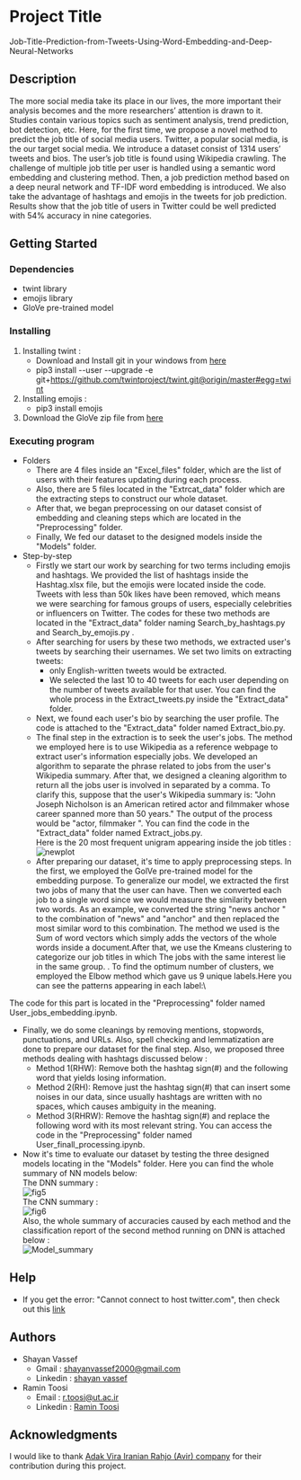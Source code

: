 # Project Title
Job-Title-Prediction-from-Tweets-Using-Word-Embedding-and-Deep-Neural-Networks

## Description

The more social media take its place in our lives, the
more important their analysis becomes and the more researchers’
attention is drawn to it. Studies contain various topics such as
sentiment analysis, trend prediction, bot detection, etc. Here, for
the first time, we propose a novel method to predict the job title
of social media users. Twitter, a popular social media, is the our
target social media. We introduce a dataset consist of 1314 users’
tweets and bios. The user’s job title is found using Wikipedia
crawling. The challenge of multiple job title per user is handled
using a semantic word embedding and clustering method. Then,
a job prediction method based on a deep neural network and TF-IDF word embedding is introduced. We also take the advantage
of hashtags and emojis in the tweets for job prediction. Results
show that the job title of users in Twitter could be well predicted
with 54% accuracy in nine categories.

## Getting Started

### Dependencies

* twint library
* emojis library
* GloVe pre-trained model

### Installing

 1. Installing twint :
    - Download and Install git in your windows from [here](https://git-scm.com/download/win)
    - pip3 install --user --upgrade -e git+https://github.com/twintproject/twint.git@origin/master#egg=twint
 2. Installing emojis :
    - pip3 install emojis
 3. Download the GloVe zip file from [here](https://nlp.stanford.edu/projects/glove/)

### Executing program
* Folders
  - There are 4 files inside an "Excel_files" folder, which are the list of users with their features updating during each process.
  - Also, there are 5 files located in the "Extrcat_data" folder which are the extracting steps to construct our whole dataset.
  - After that, we began preprocessing on our dataset consist of embedding and cleaning steps which are located in the "Preprocessing" folder.
  - Finally, We fed our dataset to the designed models inside the "Models" folder.
* Step-by-step
  - Firstly we start our work by searching for two terms including emojis and hashtags. We provided the list of hashtags inside the Hashtag.xlsx file, but the emojis were        located inside the code. Tweets with less than 50k likes have been removed, which means we were searching for famous groups of users, especially celebrities or influencers on Twitter. The codes for these two methods are located in the "Extract_data" folder naming Search_by_hashtags.py and Search_by_emojis.py .
  - After searching for users by these two methods, we extracted user's tweets by searching their usernames. We set two limits on extracting tweets:
    - only English-written tweets would be extracted.
    - We selected the last 10 to 40 tweets for each user depending on the number of tweets available for that user.
     You can find the whole process in the Extract_tweets.py inside the "Extract_data" folder.
  - Next, we found each user's bio by searching the user profile. The code is attached to the  "Extract_data" folder named Extract_bio.py.
  - The final step in the extraction is to seek the user's jobs. The method we employed here is to use Wikipedia as a reference webpage to extract user's information especially jobs. We developed an algorithm to separate the phrase related to jobs from the user's Wikipedia summary. After that, we designed a cleaning algorithm to return all the jobs user is involved in separated by a comma. To clarify this, suppose that the user's Wikipedia summary is: "John Joseph Nicholson is an American retired actor and filmmaker whose career spanned more than 50 years." The output of the process would be "actor, filmmaker ". You can find the code in the "Extract_data" folder named Extract_jobs.py.\
Here is the 20 most frequent unigram appearing inside the job titles :![newplot](https://user-images.githubusercontent.com/88703731/134731330-c846dd28-f2ff-406c-91bb-38afc964e38f.png)
  - After preparing our dataset, it's time to apply preprocessing steps.
In the first, we employed the GolVe pre-trained model for the embedding purpose. To generalize our model, we extracted the first two jobs of many that the user can have. Then we converted each job to a single word since we would measure the similarity between two words.  As an example, we converted the string "news anchor "  to the combination of "news" and "anchor" and then replaced the most similar word to this combination. The method we used is the Sum of word vectors which simply adds the vectors of the whole words inside a document.After that, we use the Kmeans clustering to categorize our job titles in which The jobs with the same interest lie in the same group.
. To find the optimum number of clusters, we employed the Elbow method which gave us 9 unique labels.Here you can see the patterns appearing in each label:\

The code for this part is located in the "Preprocessing" folder named User_jobs_embedding.ipynb. 
  - Finally, we do some cleanings by removing mentions, stopwords, punctuations, and URLs. Also, spell checking and lemmatization are done to prepare our dataset for the final step. Also, we proposed three methods dealing with hashtags discussed below :
    - Method 1(RHW): Remove both the hashtag sign(#) and the following word that yields losing information. 
    - Method 2(RH): Remove just the hashtag sign(#) that can insert some noises in our data, since usually hashtags are written with no spaces, which causes ambiguity in the  meaning. 
    - Method 3(RHRW): Remove the hashtag sign(#) and replace the following word with its most relevant string.
You can access the code in the "Preprocessing" folder named User_finall_processing.ipynb. 
  - Now it's time to evaluate our dataset by testing the three designed models locating in the "Models" folder.
Here you can find the whole summary of NN models below:\
The DNN summary :\
![fig5](https://user-images.githubusercontent.com/88703731/134738888-1cd95d3b-8647-40b9-bc93-47daac9f6f87.png)\
The CNN summary :\
![fig6](https://user-images.githubusercontent.com/88703731/134738898-80527a47-3597-4669-845a-9f717ab63f3e.png)\
Also, the whole summary of accuracies caused by each method and the classification report of the second method running on DNN is attached below :\
![Model_summary](https://user-images.githubusercontent.com/88703731/134739319-aa54ea88-d6c6-4cb1-bda7-d3e279816d0c.png)

## Help
* If you get the error: "Cannot connect to host twitter.com", then check out this [link](https://github.com/twintproject/twint/issues/442)
## Authors

* Shayan Vassef 
  - Gmail : shayanvassef2000@gmail.com
  - Linkedin : [shayan vassef](https://www.linkedin.com/in/shayan-vassef-319023203)
* Ramin Toosi
  - Email : r.toosi@ut.ac.ir
  - Linkedin : [Ramin Toosi](https://www.linkedin.com/in/ramin-toosi-54308296/)

## Acknowledgments
I would like to thank [Adak Vira Iranian Rahjo (Avir) company](https://www.avir.co.com/IR/index.html) for their contribution during this project.


